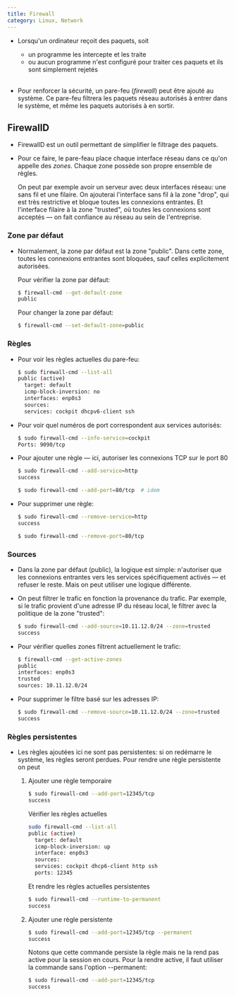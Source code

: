 ```yaml
---
title: Firewall
category: Linux, Network
---
```


* Lorsqu'un ordinateur reçoit des paquets, soit

  - un programme les intercepte et les traite
  - ou aucun programme n'est configuré pour traiter ces paquets et ils sont simplement rejetés  
     

* Pour renforcer la sécurité, un pare-feu (*firewall*) peut être ajouté au système. Ce pare-feu filtrera les paquets réseau autorisés à entrer dans le système, et même les paquets autorisés à en sortir.

## FirewallD

* FirewallD est un outil permettant de simplifier le filtrage des paquets.

* Pour ce faire, le pare-feau place chaque interface réseau dans ce qu'on appelle des *zones*. Chaque zone possède son propre ensemble de règles.

  On peut par exemple avoir un serveur avec deux interfaces réseau: une sans fil et une filaire. On ajouterai l'interface sans fil à la zone "drop", qui est très restrictive et bloque toutes les connexions entrantes. Et l'interface filaire à la zone "trusted", où toutes les connexions sont acceptés — on fait confiance au réseau au sein de l'entreprise.

### Zone par défaut

* Normalement, la zone par défaut est la zone "public". Dans cette zone, toutes les connexions entrantes sont bloquées, sauf celles explicitement autorisées.

  Pour vérifier la zone par défaut:

  ``` bash
  $ firewall-cmd --get-default-zone
  public
  ```

  Pour changer la zone par défaut:

  ``` bash
  $ firewall-cmd --set-default-zone=public
  ```

### Règles

* Pour voir les règles actuelles du pare-feu:

  ``` bash
  $ sudo firewall-cmd --list-all
  public (active)
    target: default
    icmp-block-inversion: no
    interfaces: enp0s3
    sources:
    services: cockpit dhcpv6-client ssh
  ```

* Pour voir quel numéros de port correspondent aux services autorisés:

  ``` bash
  $ sudo firewall-cmd --info-service=cockpit
  Ports: 9090/tcp
  ```

* Pour ajouter une règle — ici, autoriser les connexions TCP sur le port 80

  ``` bash
  $ sudo firewall-cmd --add-service=http
  success
  ```
  ``` bash
  $ sudo firewall-cmd --add-port=80/tcp  # idem
  ```

* Pour supprimer une règle:

  ``` bash
  $ sudo firewall-cmd --remove-service=http
  success
  ```
  ``` bash
  $ sudo firewall-cmd --remove-port=80/tcp
  ```

### Sources

* Dans la zone par défaut (public), la logique est simple: n'autoriser que les connexions entrantes vers les services spécifiquement activés — et refuser le reste. Mais on peut utiliser une logique différente.

* On peut filtrer le trafic en fonction la provenance du trafic. Par exemple, si le trafic provient d'une adresse IP du réseau local, le filtrer avec la politique de la zone "trusted":

  ``` bash
  $ sudo firewall-cmd --add-source=10.11.12.0/24 --zone=trusted
  success
  ```

* Pour vérifier quelles zones filtrent actuellement le trafic:

  ``` bash
  $ firewall-cmd --get-active-zones
  public
  interfaces: enp0s3
  trusted
  sources: 10.11.12.0/24
  ```

* Pour supprimer le filtre basé sur les adresses IP:

  ``` bash
  $ sudo firewall-cmd --remove-source=10.11.12.0/24 --zone=trusted
  success
  ```

### Règles persistentes

* Les règles ajoutées ici ne sont pas persistentes: si on redémarre le système, les règles seront perdues. Pour rendre une règle persistente on peut

  1. Ajouter une règle temporaire

      ``` bash
      $ sudo firewall-cmd --add-port=12345/tcp
      success
      ```

      Vérifier les règles actuelles

      ``` bash
      sudo firewall-cmd --list-all
      public (active)
        target: default
        icmp-block-inversion: up
        interface: enp0s3
        sources:
        services: cockpit dhcp6-client http ssh
        ports: 12345
      ```

      Et rendre les règles actuelles persistentes

      ``` bash
      $ sudo firewall-cmd --runtime-to-permanent
      success
      ```

  2. Ajouter une règle persistente

      ``` bash
      $ sudo firewall-cmd --add-port=12345/tcp --permanent
      success
      ```

      Notons que cette commande persiste la règle mais ne la rend pas active pour la session en cours. Pour la rendre active, il faut utiliser la commande sans l'option --permanent:

      ``` bash
      $ sudo firewall-cmd --add-port=12345/tcp
      success
      ```